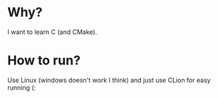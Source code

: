 # Why?
I want to learn C (and CMake).

# How to run?
Use Linux (windows doesn't work I think) and just use CLion for easy running (:
